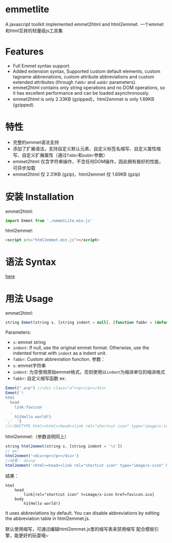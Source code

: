 # emmetlite

A javascript toolkit implemented emmet2html and html2emmet.
一个emmet和html互转的轻量级js工具集

# Features
- Full Emmet syntax support.
- Added extension syntax, Supported custom default elements, custom tagname abbreviations, custom attribute abbreviations and custom extended attributes (through `fabbr` and `aabbr` parameters).
- emmet2html contains only string operations and no DOM operations, so it has excellent performance and can be loaded asynchronously.
- emmet2html is only 2.33KB (gzipped)，html2emmet is only 1.69KB (gzipped).

# 特性
- 完整的emmet语法支持
- 添加了扩展语法，支持自定义默认元素、自定义标签名缩写、自定义属性缩写、自定义扩展属性（通过`fabbr`和`aabbr`参数）
- emmet2html 仅含字符串操作，不含任何DOM操作，因此拥有极好的性能，可异步加载
- emmet2html 仅 2.31KB (gzip)，html2emmet 仅 1.69KB (gzip)

# 安装 Installation
emmet2html:
```js
import Emmet from './emmetLite.min.js'
```
html2emmet:
```html
<script src="html2emmet.min.js"></script>
```

# 语法 Syntax
[here](./Syntax.md)

# 用法 Usage
emmet2html:
```js
string Emmet(string s, [string indent = null], [function fabbr = (default function)])
```
Parameters:
- `s`: emmet string
- `indent`: If null, use the original emmet format. Otherwise, use the indented format with `indent` as a indent unit.
- `fabbr`: Custom abbreviation function.
参数：
- `s`: emmet字符串
- `indent`: 为空使用原始emmet格式，否则使用以`indent`为缩进单位的缩进格式
- `fabbr`: 自定义缩写函数
ex:
```js
Emmet(".a>p") //<div class="a"><p></p></div>
Emmet(`!
html
  head
    link:favicon
  .
    h1{Hello world!}
`,'  ')
//<!DOCTYPE html><html><head><link rel="shortcut icon" type="image/x-icon" href="favicon.ico"></head><body><h1>Hello world!</h1></body></html>
```
html2emmet:（参数说明同上）
```js
string html2emmet(string s, [string indent = '\t'])
// ex:
html2emmet('<div><p></p></div>')
//结果： div>p
html2emmet('<html><head><link rel="shortcut icon" type="image/x-icon" href="favicon.ico" /></head><body><h1>Hello world!</h1></body></html>',"\t")
```
结果：
```
html
	head
		link[rel="shortcut icon" t=image/x-icon href=favicon.ico]
	body
		h1{Hello world!}
```
It uses abbreviations by default. You can disable abbreviations by editing the abbreviation table in html2emmet.js.

默认使用缩写，可通过编辑html2emmet.js里的缩写表来禁用缩写
配合模板引擎，能更好的玩耍哦~
